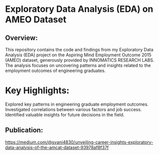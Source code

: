# Exploratory Data Analysis (EDA) on AMEO Dataset
## Overview:
This repository contains the code and findings from my Exploratory Data Analysis (EDA) project on the Aspiring Mind Employment Outcome 2015 (AMEO) dataset, generously provided by INNOMATICS RESEARCH LABS. The analysis focuses on uncovering patterns and insights related to the employment outcomes of engineering graduates.

# Key Highlights:
Explored key patterns in engineering graduate employment outcomes.
Investigated correlations between various factors and job success.
Identified valuable insights for future decisions in the field.

## Publication:
https://medium.com/@svani4830/unveiling-career-insights-exploratory-data-analysis-of-the-amcat-dataset-93978af8f37f
